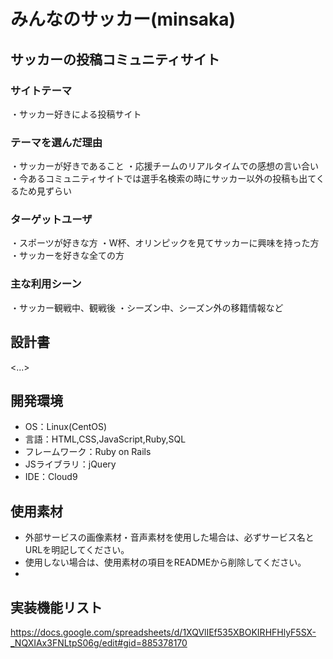 # みんなのサッカー(minsaka)

## サッカーの投稿コミュニティサイト
### サイトテーマ
・サッカー好きによる投稿サイト

### テーマを選んだ理由
・サッカーが好きであること
・応援チームのリアルタイムでの感想の言い合い
・今あるコミュニティサイトでは選手名検索の時にサッカー以外の投稿も出てくるため見ずらい

### ターゲットユーザ
・スポーツが好きな方
・W杯、オリンピックを見てサッカーに興味を持った方
・サッカーを好きな全ての方

### 主な利用シーン
・サッカー観戦中、観戦後
・シーズン中、シーズン外の移籍情報など

## 設計書
<...>

## 開発環境
- OS：Linux(CentOS)
- 言語：HTML,CSS,JavaScript,Ruby,SQL
- フレームワーク：Ruby on Rails
- JSライブラリ：jQuery
- IDE：Cloud9

## 使用素材
- 外部サービスの画像素材・音声素材を使用した場合は、必ずサービス名とURLを明記してください。
- 使用しない場合は、使用素材の項目をREADMEから削除してください。
-

## 実装機能リスト
https://docs.google.com/spreadsheets/d/1XQVlIEf535XBOKIRHFHlyF5SX-_NQXIAx3FNLtpS06g/edit#gid=885378170